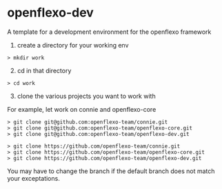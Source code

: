 # openflexo-dev
A template for a development environment for the openflexo framework


1) create a directory for your working env

```
> mkdir work
```

2) cd in that directory

```
> cd work
```

3) clone the various projects you want to work with

For example, let work on connie and openflexo-core

```
> git clone git@github.com:openflexo-team/connie.git
> git clone git@github.com:openflexo-team/openflexo-core.git
> git clone git@github.com:openflexo-team/openflexo-dev.git
```

```
> git clone https://github.com/openflexo-team/connie.git
> git clone https://github.com/openflexo-team/openflexo-core.git
> git clone https://github.com/openflexo-team/openflexo-dev.git
```
You may have to change the branch if the default branch does not match your exceptations.


